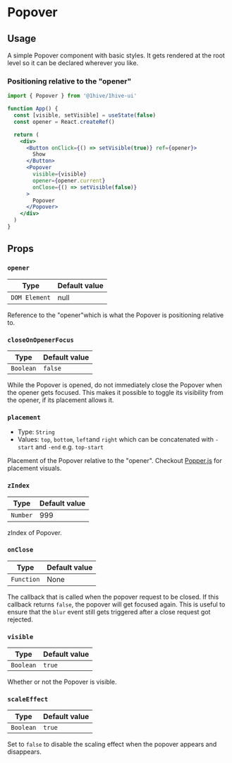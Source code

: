 # Popover

## Usage

A simple Popover component with basic styles. It gets rendered at the root level so it can be declared wherever you like.

### Positioning relative to the "opener"

```jsx
import { Popover } from '@1hive/1hive-ui'

function App() {
  const [visible, setVisible] = useState(false)
  const opener = React.createRef()

  return (
    <div>
      <Button onClick={() => setVisible(true)} ref={opener}>
        Show
      </Button>
      <Popover
        visible={visible}
        opener={opener.current}
        onClose={() => setVisible(false)}
      >
        Popover
      </Popover>
    </div>
  )
}
```

## Props

### `opener`

| Type          | Default value |
| ------------- | ------------- |
| `DOM Element` | null          |

Reference to the "opener"which is what the Popover is positioning relative to.

### `closeOnOpenerFocus`

| Type      | Default value |
| --------- | ------------- |
| `Boolean` | `false`       |

While the Popover is opened, do not immediately close the Popover when the opener gets focused. This makes it possible to toggle its visibility from the opener, if its placement allows it.

### `placement`

- Type: `String`
- Values: `top`, `bottom`, `left`and `right` which can be concatenated with `-start` and `-end` e.g. `top-start`

Placement of the Popover relative to the "opener". Checkout [Popper.js](https://popper.js.org/index.html) for placement visuals.

### `zIndex`

| Type     | Default value |
| -------- | ------------- |
| `Number` | 999           |

zIndex of Popover.

### `onClose`

| Type       | Default value |
| ---------- | ------------- |
| `Function` | None          |

The callback that is called when the popover request to be closed. If this callback returns `false`, the popover will get focused again. This is useful to ensure that the `blur` event still gets triggered after a close request got rejected.

### `visible`

| Type      | Default value |
| --------- | ------------- |
| `Boolean` | `true`        |

Whether or not the Popover is visible.

### `scaleEffect`

| Type      | Default value |
| --------- | ------------- |
| `Boolean` | `true`        |

Set to `false` to disable the scaling effect when the popover appears and disappears.
